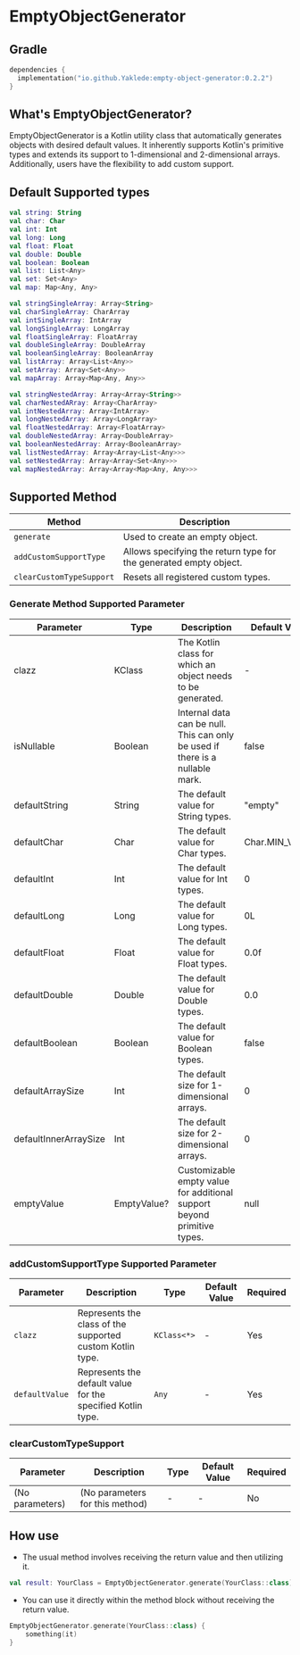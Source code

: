 # EmptyObjectGenerator

## Gradle

```kotlin
dependencies {
  implementation("io.github.Yaklede:empty-object-generator:0.2.2")
}
```

## What's EmptyObjectGenerator?

EmptyObjectGenerator is a Kotlin utility class that automatically generates objects with desired default values. It
inherently supports Kotlin's primitive types and extends its support to 1-dimensional and 2-dimensional arrays.
Additionally, users have the flexibility to add custom support.

## Default Supported types

```kotlin
val string: String
val char: Char
val int: Int
val long: Long
val float: Float
val double: Double
val boolean: Boolean
val list: List<Any>
val set: Set<Any>
val map: Map<Any, Any>

val stringSingleArray: Array<String>
val charSingleArray: CharArray
val intSingleArray: IntArray
val longSingleArray: LongArray
val floatSingleArray: FloatArray
val doubleSingleArray: DoubleArray
val booleanSingleArray: BooleanArray
val listArray: Array<List<Any>>
val setArray: Array<Set<Any>>
val mapArray: Array<Map<Any, Any>>

val stringNestedArray: Array<Array<String>>
val charNestedARray: Array<CharArray>
val intNestedArray: Array<IntArray>
val longNestedArray: Array<LongArray>
val floatNestedArray: Array<FloatArray>
val doubleNestedArray: Array<DoubleArray>
val booleanNestedArray: Array<BooleanArray>
val listNestedArray: Array<Array<List<Any>>>
val setNestedArray: Array<Array<Set<Any>>>
val mapNestedArray: Array<Array<Map<Any, Any>>>
```

## Supported Method

| Method                   | Description                                                       |
|--------------------------|-------------------------------------------------------------------|
| `generate`               | Used to create an empty object.                                   |
| `addCustomSupportType`   | Allows specifying the return type for the generated empty object. |
| `clearCustomTypeSupport` | Resets all registered custom types.                               |

### Generate Method Supported Parameter
| Parameter             | Type        | Description                                                                   | Default Value  | Required |
|-----------------------|-------------|-------------------------------------------------------------------------------|----------------|----------|
| clazz                 | KClass<T>   | The Kotlin class for which an object needs to be generated.                   | -              | Yes      |
| isNullable            | Boolean     | Internal data can be null. This can only be used if there is a nullable mark. | false          | No       |
| defaultString         | String      | The default value for String types.                                           | "empty"        | No       |
| defaultChar           | Char        | The default value for Char types.                                             | Char.MIN_VALUE | No       |
| defaultInt            | Int         | The default value for Int types.                                              | 0              | No       |
| defaultLong           | Long        | The default value for Long types.                                             | 0L             | No       |
| defaultFloat          | Float       | The default value for Float types.                                            | 0.0f           | No       |
| defaultDouble         | Double      | The default value for Double types.                                           | 0.0            | No       |
| defaultBoolean        | Boolean     | The default value for Boolean types.                                          | false          | No       |
| defaultArraySize      | Int         | The default size for 1-dimensional arrays.                                    | 0              | No       |
| defaultInnerArraySize | Int         | The default size for 2-dimensional arrays.                                    | 0              | No       |
| emptyValue            | EmptyValue? | Customizable empty value for additional support beyond primitive types.       | null           | No       |

### addCustomSupportType Supported Parameter

| Parameter      | Description                                                 | Type        | Default Value | Required |
|----------------|-------------------------------------------------------------|-------------|---------------|----------|
| `clazz`        | Represents the class of the supported custom Kotlin type.   | `KClass<*>` | -             | Yes      |
| `defaultValue` | Represents the default value for the specified Kotlin type. | `Any`       | -             | Yes      |

### clearCustomTypeSupport

| Parameter       | Description                     | Type | Default Value | Required |
|-----------------|---------------------------------|------|---------------|----------|
| (No parameters) | (No parameters for this method) | -    | -             | No       |

## How use

- The usual method involves receiving the return value and then utilizing it.

```kotlin
val result: YourClass = EmptyObjectGenerator.generate(YourClass::class)
```

- You can use it directly within the method block without receiving the return value.

```kotlin
EmptyObjectGenerator.generate(YourClass::class) {
    something(it)
}
```